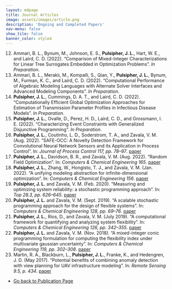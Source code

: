 ```yaml
---
layout: mdpage
title: Journal Articles
image: assets/images/article.png
description: 'Ongoing and Completed Papers'
nav-menu: false
show_tile: false
banner_color: style4
---
```


12. Ammari, B. L., Bynum, M., Johnson, E. S., <b>Pulsipher, J. L.</b>, Hart, W. E., and Laird, C. D. (2022). “Comparison of Mixed-Integer Characterizations for Linear Tree Surrogates Embedded in Optimization Problems”. <i>In Preparation</i>.
11. Ammari, B. L., Meraklı, M., Kompalli, S., Qian, Y., <b>Pulsipher, J. L.</b>, Bynum, M., Furman, K. C., and Laird, C. D. (2022). “Computational Performance of Algebraic Modeling Languages with Alternate Solver Interfaces and Advanced Modeling Components”. <i>In Preparation</i>.
10. <b>Pulsipher, J. L.</b>, Cummings, D. A. T., and Laird, C. D. (2022). “Computationally Efficient Global Optimization Approaches for Estimation of Transmission Parameter Profiles in Infectious Disease Models”. <i>In Preparation</i>.
9. <b>Pulsipher, J. L.</b>, Ovalle, D., Perez, H. D., Laird, C. D., and Grossmann, I. E. (2022). “Characterizing Event Constraints with Generalized Disjunctive Programming”. <i>In Preparation</i>.
8. <b>Pulsipher, J. L.</b>, Coutinho, L. D., Soderstrom, T. A., and Zavala, V. M. (Aug. 2022). “SAFE-OCC: A Novelty Detection Framework for Convolutional Neural Network Sensors and its Application in Process Control”. In: <i>Journal of Process Control 117, pp. 78–97</i>. [paper](https://doi.org/10.1016/j.jprocont.2022.07.006)
7. <b>Pulsipher, J. L.</b>, Davidson, B. R., and Zavala, V. M. (Aug. 2022). “Random Field Optimization”. In: <i>Computers & Chemical Engineering 165</i>. [paper](https://doi.org/10.1016/j.compchemeng.2022.107854)
6. <b>Pulsipher, J. L.</b>, Zhang, W., Hongisto, T. J., and Zavala, V. M. (Jan. 2022). “A unifying modeling abstraction for infinite-dimensional optimization”. In: <i>Computers & Chemical Engineering 156</i>. [paper](https://doi.org/10.1016/j.compchemeng.2021.107567)
5. <b>Pulsipher, J. L.</b> and Zavala, V. M. (Feb. 2020). “Measuring and optimizing system reliability: a stochastic programming approach”. In: <i>Top 28.3, pp. 626–645</i>. [paper](https://doi.org/10.1007/s11750-020-00550-5)
4. <b>Pulsipher, J. L.</b> and Zavala, V. M. (Sept. 2019). “A scalable stochastic programming approach for the design of flexible systems”. In: <i>Computers & Chemical Engineering 128, pp. 69–76</i>. [paper](https://doi.org/10.1016/j.compchemeng.2019.05.033)
3. <b>Pulsipher, J. L.</b>, Rios, D., and Zavala, V. M. (July 2019). “A computational framework for quantifying and analyzing system flexibility”. In: <i>Computers & Chemical Engineering 126, pp. 342–355</i>. [paper](https://doi.org/10.1016/j.compchemeng.2019.04.024)
2. <b>Pulsipher, J. L.</b> and Zavala, V. M. (Nov. 2018). “A mixed-integer conic programming formulation for computing the flexibility index under multivariate gaussian uncertainty”. In: <i>Computers & Chemical Engineering 119, pp. 302–308</i>. [paper](https://doi.org/10.1016/j.compchemeng.2018.09.005)
1. Martin, R. A., Blackburn, L., <b>Pulsipher, J. L.</b>, Franke, K., and Hedengren, J. D. (May 2017). “Potential benefits of combining anomaly detection with view planning for UAV infrastructure modeling”. In: <i>Remote Sensing 9.5, p. 434</i>. [paper](https://doi.org/10.3390/rs9050434)

<ul class="actions">
    <li><a href="/publications.html#articles" class="button icon fa-arrow-left">Go back to Publication Page</a></li>
</ul>
